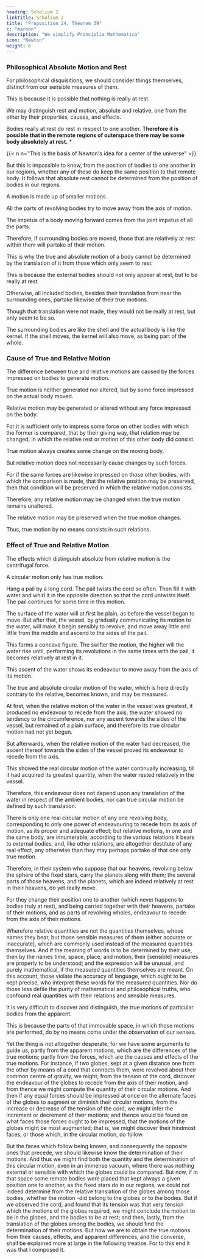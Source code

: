 ```yaml
---
heading: Scholium 2
linkTitle: Scholium 2
title: "Proposition 24, Theorem 39"
c: "maroon"
description: "We simplify Principlia Mathematica"
icon: "Newton"
weight: 6
---
```



### Philosophical Absolute Motion and Rest

For philosophical disquisitions, we should consider things themselves, distinct from our sensible measures of them. 

This is because it is possible that nothing is really at rest. 

<!-- For it may be that there is no body really at rest, to which the places and motions of others may be referred.  -->

We may distinguish rest and motion, absolute and relative, one from the other by their properties, causes, and effects. 

Bodies really at rest do rest in respect to one another. **Therefore it is possible that in the remote regions of outerspace  there may be some body absolutely at rest.** *

{{< n n="This is the basis of Newton's idea for a center of the universe" >}}


But this is impossible to know, from the position of bodies to one another in our regions, whether any of these do keep the same position to that remote body. It follows that absolute rest cannot be determined from the position of bodies in our regions. 



A motion is made up of smaller motions. 
<!-- It is a property of motion, that the parts, which retain given positions to their wholes, do partake of the motions of those wholes. For  -->

All the parts of revolving bodies try to move away from the axis of motion.

The impetus of a body moving forward comes from the joint impetus of all the parts. 

Therefore, if surrounding bodies are moved, those that are relatively at rest within them will partake of their motion. 

This is why the true and absolute motion of a body cannot be determined by the translation of it from those which only seem to rest.

This is because the external bodies should not only appear at rest, but to be really at rest. 

Otherwise, all included bodies, besides their translation from near the surrounding ones, partake likewise of their true motions.

Though that translation were not made, they would not be really at rest, but only seem to be so. 

The surrounding bodies are like the shell and the actual body is like the kernel. If the shell moves, the kernel will also move, as being part of the whole.


<!-- 
All the parts of revolving bodies endeavour to recede from the axis of motion. The impetus of bodies moving forward, arises from the joint impetus of all the parts. 

Therefore, if surrounding bodies are moved, those that are relatively at rest within them, will partake of their motion. Thus, the true and absolute motion of a body cannot be determined by the translation of it from those which only seem to rest.  -->

<!-- The external bodies should not only to appear at rest, but to be really at rest. For otherwise, all included bodies, beside their translation from near the surrounding ones, partake likewise of their true motions and though that translation were not made they would not be really at rest, but only seem to be so -->


### Cause of True and Relative Motion 

The difference between true and relative motions are caused by the forces impressed on bodies to generate motion. 

True motion is neither generated nor altered, but by some force impressed on the actual body moved.

Relative motion may be generated or altered without any force impressed on the body. 

For it is sufficient only to impress some force on other bodies with which the former is compared, that by their giving way, that relation may be changed, in which the relative rest or motion of this other body did consist. 

True motion always creates some change on the moving body.

But relative motion does not necessarily cause changes by such forces. 

For if the same forces are likewise impressed on those other bodies, with which the comparison is made, that the relative position may be preserved, then that condition will be preserved in which the relative motion consists. 

Therefore, any relative motion may be changed when the true motion remains unaltered.

The relative motion may be preserved when the true motion changes. 

Thus, true motion by no means consists in such relations. 


### Effect of True and Relative Motion 


The effects which distinguish absolute from relative motion is the centrifugal force.

A circular motion only has true motion. 

<!-- purely relative, but in a true and absolute circular motion, they are greater or less, according to the quantity of the motion.  -->

Hang a pail by a long cord. The pail twists the cord so often. Then fill it with water and whirl it in the opposite direction so that the cord untwists itself. The pail continues for some time in this motion.

The surface of the water will at first be plain, as before the vessel began to move. But after that, the vessel, by gradually communicating its motion to the water, will make it begin sensibly to revolve, and move away little and little from the middle and ascend to the sides of the pail.

This forms a concave figure. The swifter the motion, the higher will the water rise until, performing its revolutions in the same times with the pail, it becomes relatively at rest in it. 

This ascent of the water shows its endeavour to move away from the axis of its motion.

The true and absolute circular motion of the water, which is here directly contrary to the relative, becomes known, and may be measured.

At first, when the relative motion of the water in the vessel was greatest, it produced no endeavour to recede from the axis; the water showed no tendency to the circumference, nor any ascent towards the sides of the vessel, but remained of a plain surface, and therefore its true circular motion had not yet begun. 

But afterwards, when the relative motion of the water had decreased, the ascent thereof towards the sides of the vessel proved its endeavour to recede from the axis. 

This showed the real circular motion of the water continually increasing, till it had acquired its greatest quantity, when the water rested relatively in the vessel. 


Therefore, this endeavour does not depend upon any translation of the water in respect of the ambient bodies, nor can true circular motion be defined by such translation. 

There is only one real circular motion of any one revolving body, corresponding to only one power of endeavouring to recede from its axis of motion, as its proper and adequate effect; but relative motions, in one and the same body, are innumerable, according to the various relations it bears to external bodies, and, like other relations, are altogether destitute of any real effect, any otherwise than they may perhaps partake of that one only true motion. 

Therefore, in their system who suppose that our heavens, revolving below the sphere of the fixed stars, carry the planets along with them; the several parts of those heavens, and the planets, which are indeed relatively at rest in their heavens, do yet really move.

For they change their position one to another (which never happens to bodies truly at rest), and being carried together with their heavens, partake of their motions, and as parts of revolving wholes, endeavour to recede from the axis of their motions.

Wherefore relative quantities are not the quantities themselves, whose names they bear, but those sensible measures of them (either accurate or inaccurate), which are commonly used instead of the measured quantities themselves. And if the meaning of words is to be determined by their use, then by the names time, space, place, and motion, their [sensible] measures are properly to be understood; and the expression will be unusual, and purely mathematical, if the measured quantities themselves are meant. On this account, those violate the accuracy of language, which ought to be kept precise, who interpret these words for the measured quantities. Nor do those less defile the purity of mathematical and philosophical truths, who confound real quantities with their relations and sensible measures.


It is very difficult to discover and distinguish, the true motions of particular bodies from the apparent. 

This is because the parts of that immovable space, in which those motions are performed, do by no means come under the observation of our senses. 

Yet the thing is not altogether desperate; for we have some arguments to guide us, partly from the apparent motions, which are the differences of the true motions; partly from the forces, which are the causes and effects of the true motions. For instance, if two globes, kept at a given distance one from the other by means of a cord that connects them, were revolved about their common centre of gravity, we might, from the tension of the cord, discover the endeavour of the globes to recede from the axis of their motion, and from thence we might compute the quantity of their circular motions. And then if any equal forces should be impressed at once on the alternate faces of the globes to augment or diminish their circular motions, from the increase or decrease of the tension of the cord, we might infer the increment or decrement of their motions; and thence would be found on what faces those forces ought to be impressed, that the motions of the globes might be most augmented; that is, we might discover their hindmost faces, or those which, in the circular motion, do follow. 

But the faces which follow being known, and consequently the opposite ones that precede, we should likewise know the determination of their motions. And thus we might find both the quantity and the determination of this circular motion, even in an immense vacuum, where there was nothing external or sensible with which the globes could be compared. But now, if in that space some remote bodies were placed that kept always a given position one to another, as the fixed stars do in our regions, we could not indeed determine from the relative translation of the globes among those bodies, whether the motion -did belong to the globes or to the bodies. But if we observed the cord, and found that its tension was that very tension which the motions of the globes required, we might conclude the motion to be in the globes, and the bodies to be at rest; and then, lastly, from the translation of the globes among the bodies, we should find the determination of their motions. But how we are to obtain the true motions from their causes, effects, and apparent differences, and the converse, shall be explained more at large in the following treatise. For to this end it was that I composed it.
